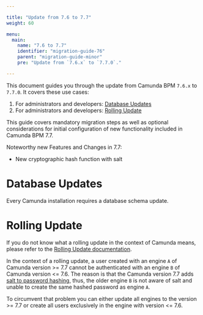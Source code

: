 ```yaml
---

title: "Update from 7.6 to 7.7"
weight: 60

menu:
  main:
    name: "7.6 to 7.7"
    identifier: "migration-guide-76"
    parent: "migration-guide-minor"
    pre: "Update from `7.6.x` to `7.7.0`."

---
```


This document guides you through the update from Camunda BPM `7.6.x` to `7.7.0`. It covers these use cases:

1. For administrators and developers: [Database Updates](#database-updates)
1. For administrators and developers: [Rolling Update](#rolling-update)

This guide covers mandatory migration steps as well as optional considerations for initial configuration of new functionality included in Camunda BPM 7.7.

Noteworthy new Features and Changes in 7.7:

* New cryptographic hash function with salt

# Database Updates

Every Camunda installation requires a database schema update.

# Rolling Update

If you do not know what a rolling update in the context of Camunda means, please refer to the [Rolling Update documentation](../../rolling-update/).

In the context of a rolling update, a user created with an engine `A` of Camunda version >= 7.7 cannot be authenticated with an engine `B` of Camunda version <= 7.6. The reason is that the Camunda version 7.7 adds [salt to password hashing](../../../user-guide/process-engine/password-hashing/), thus, the older engine `B` is not aware of salt and unable to create the same hashed password as engine `A`.	

To circumvent that problem you can either update all engines to the version >= 7.7 or create all users exclusively in the engine with version <= 7.6.


